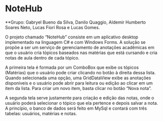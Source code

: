 # NoteHub

**Grupo: Gabryel Bueno da Silva, Danilo Quaggio, Aldemir Humberto Soares Neto, Lucas Fiori Rosa e Lucas Gomes. 

O projeto chamado “NoteHub” consiste em um aplicativo desktop implementado na linguagem C# e com Windows Forms. A solução se propõe a ser um serviço de gerenciamento de anotações acadêmicas em que o usuário cria tópicos baseados nas matérias que está cursando e cria notas de aula dentro de cada tópico. 

A primeira tela é formada por um ComboBox que exibe os tópicos (Matérias) que o usuário pode criar clicando no botão à direita dessa lista. Quando selecionada uma opção, uma GridDataView exibe as anotações disponíveis e o usuário pode abrir para leitura ou edição ao clicar em um item da lista. Para criar um novo item, basta clicar no botão “Nova nota”. 

A segunda tela serve justamente para criação e edição das notas, onde o usuário poderá selecionar o tópico que ela pertence e depois salvar a nota. A princípio, o banco de dados será feito em MySql e contará com três tabelas: usuários, matérias e notas. 
